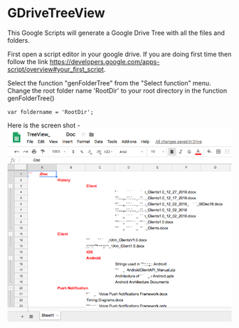 # GDriveTreeView
This Google Scripts will generate a Google Drive Tree with all the files and folders.

First open a script editor in your google drive. If you are doing first time then follow the link https://developers.google.com/apps-script/overview#your_first_script. 

Select the function "genFolderTree" from the "Select function" menu. Change the root folder name 'RootDir' to your root directory in the function genFolderTree()
```
var foldername = 'RootDir';
```
Here is the screen shot -
![Screenshot](ScreenShot.png)
